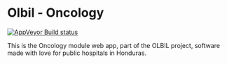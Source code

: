 # Olbil - Oncology

<!-- [![Travis Build Status](https://travis-ci.org/fosshonduras/olbiloncology.svg)](https://travis-ci.org/fosshonduras/olbiloncology)  -->
[![AppVeyor Build status](https://ci.appveyor.com/api/projects/status/r6p3lqubl7nu9bb4?svg=true)](https://ci.appveyor.com/project/jcespinoza/olbiloncology)

This is the Oncology module web app, part of the OLBIL project, software made with love for public hospitals in Honduras.

